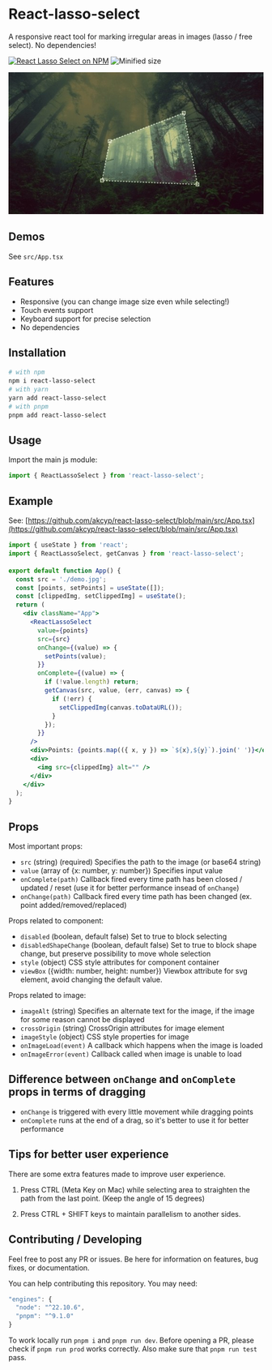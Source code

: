 # React-lasso-select

A responsive react tool for marking irregular areas in images (lasso / free select). No dependencies!

[![React Lasso Select on NPM](https://img.shields.io/npm/v/react-lasso-select.svg)](https://www.npmjs.com/package/react-lasso-select)
![Minified size](https://img.shields.io/bundlephobia/min/react-lasso-select)

![Preview](preview.jpg)

## Demos

See `src/App.tsx`

## Features

- Responsive (you can change image size even while selecting!)
- Touch events support
- Keyboard support for precise selection
- No dependencies

## Installation

```bash
# with npm
npm i react-lasso-select
# with yarn
yarn add react-lasso-select
# with pnpm
pnpm add react-lasso-select
```

## Usage

Import the main js module:

```js
import { ReactLassoSelect } from 'react-lasso-select';
```

## Example

See: [https://github.com/akcyp/react-lasso-select/blob/main/src/App.tsx](https://github.com/akcyp/react-lasso-select/blob/main/src/App.tsx)

```jsx
import { useState } from 'react';
import { ReactLassoSelect, getCanvas } from 'react-lasso-select';

export default function App() {
  const src = './demo.jpg';
  const [points, setPoints] = useState([]);
  const [clippedImg, setClippedImg] = useState();
  return (
    <div className="App">
      <ReactLassoSelect
        value={points}
        src={src}
        onChange={(value) => {
          setPoints(value);
        }}
        onComplete={(value) => {
          if (!value.length) return;
          getCanvas(src, value, (err, canvas) => {
            if (!err) {
              setClippedImg(canvas.toDataURL());
            }
          });
        }}
      />
      <div>Points: {points.map(({ x, y }) => `${x},${y}`).join(' ')}</div>
      <div>
        <img src={clippedImg} alt="" />
      </div>
    </div>
  );
}
```

## Props

Most important props:

- `src` (string) (required) Specifies the path to the image (or base64 string)
- `value` (array of {x: number, y: number}) Specifies input value
- `onComplete(path)` Callback fired every time path has been closed / updated / reset (use it for better performance insead of `onChange`)
- `onChange(path)` Callback fired every time path has been changed (ex. point added/removed/replaced)

Props related to component:

- `disabled` (boolean, default false) Set to true to block selecting
- `disabledShapeChange` (boolean, default false) Set to true to block shape change, but preserve possibility to move whole selection
- `style` (object) CSS style attributes for component container
- `viewBox` ({width: number, height: number}) Viewbox attribute for svg element, avoid changing the default value.

Props related to image:

- `imageAlt` (string) Specifies an alternate text for the image, if the image for some reason cannot be displayed
- `crossOrigin` (string) CrossOrigin attributes for image element
- `imageStyle` (object) CSS style properties for image
- `onImageLoad(event)` A callback which happens when the image is loaded
- `onImageError(event)` Callback called when image is unable to load

## Difference between `onChange` and `onComplete` props in terms of dragging

- `onChange` is triggered with every little movement while dragging points
- `onComplete` runs at the end of a drag, so it's better to use it for better performance

## Tips for better user experience

There are some extra features made to improve user experience.

1. Press CTRL (Meta Key on Mac) while selecting area to straighten the path from the last point. (Keep the angle of 15 degrees)

2. Press CTRL + SHIFT keys to maintain parallelism to another sides.

## Contributing / Developing

Feel free to post any PR or issues. Be here for information on features, bug fixes, or documentation.

You can help contributing this repository. You may need:

```ts
"engines": {
  "node": "^22.10.6",
  "pnpm": "^9.1.0"
}
```

To work locally run `pnpm i` and `pnpm run dev`.
Before opening a PR, please check if `pnpm run prod` works correctly. Also make sure that `pnpm run test` pass.
